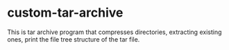 # custom-tar-archive
This is tar archive program that compresses directories, extracting existing ones, print the file tree  structure of the tar file.
